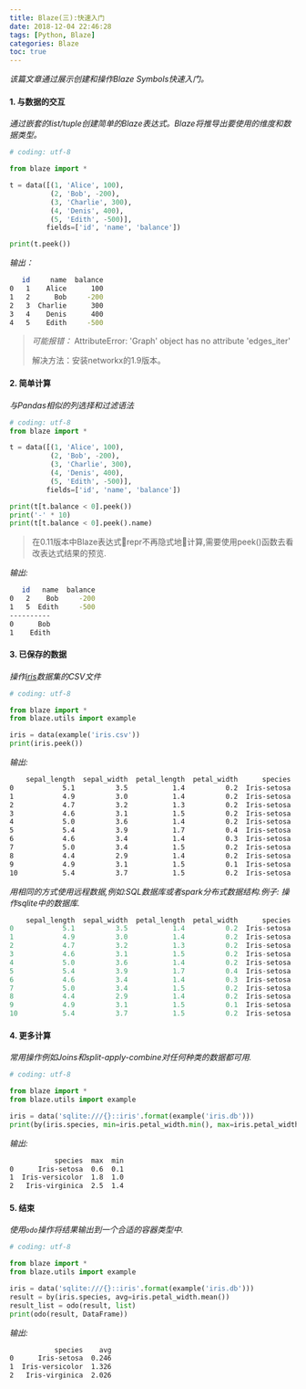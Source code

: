 ```yaml
---
title: Blaze(三):快速入门
date: 2018-12-04 22:46:28
tags: [Python, Blaze]
categories: Blaze
toc: true
---
```



*该篇文章通过展示创建和操作Blaze Symbols快速入门。*

#### 1. 与数据的交互

*通过嵌套的list/tuple创建简单的Blaze表达式。Blaze将推导出要使用的维度和数据类型。*

```python
# coding: utf-8

from blaze import *

t = data([(1, 'Alice', 100),
          (2, 'Bob', -200),
          (3, 'Charlie', 300),
          (4, 'Denis', 400),
          (5, 'Edith', -500)],
         fields=['id', 'name', 'balance'])

print(t.peek())
```

*输出：*

```bash
   id     name  balance
0   1    Alice      100
1   2      Bob     -200
2   3  Charlie      300
3   4    Denis      400
4   5    Edith     -500
```
>  *可能报错：* AttributeError: 'Graph' object has no attribute 'edges_iter'
>
> 解决方法：安装networkx的1.9版本。

#### 2. 简单计算

*与Pandas相似的列选择和过滤语法*

```python
# coding: utf-8
from blaze import *

t = data([(1, 'Alice', 100),
          (2, 'Bob', -200),
          (3, 'Charlie', 300),
          (4, 'Denis', 400),
          (5, 'Edith', -500)],
         fields=['id', 'name', 'balance'])

print(t[t.balance < 0].peek())
print('-' * 10)
print(t[t.balance < 0].peek().name)
```
> 在0.11版本中Blaze表达式repr不再隐式地计算,需要使用peek()函数去看改表达式结果的预览.

*输出:*
```bash
   id   name  balance
0   2    Bob     -200
1   5  Edith     -500
----------
0      Bob
1    Edith

```

#### 3. 已保存的数据
*操作[iris](https://raw.githubusercontent.com/blaze/blaze/master/blaze/examples/data/iris.csv)数据集的CSV文件*
```python
# coding: utf-8

from blaze import *
from blaze.utils import example

iris = data(example('iris.csv'))
print(iris.peek())
```
*输出:*
```bash
    sepal_length  sepal_width  petal_length  petal_width      species
0            5.1          3.5           1.4          0.2  Iris-setosa
1            4.9          3.0           1.4          0.2  Iris-setosa
2            4.7          3.2           1.3          0.2  Iris-setosa
3            4.6          3.1           1.5          0.2  Iris-setosa
4            5.0          3.6           1.4          0.2  Iris-setosa
5            5.4          3.9           1.7          0.4  Iris-setosa
6            4.6          3.4           1.4          0.3  Iris-setosa
7            5.0          3.4           1.5          0.2  Iris-setosa
8            4.4          2.9           1.4          0.2  Iris-setosa
9            4.9          3.1           1.5          0.1  Iris-setosa
10           5.4          3.7           1.5          0.2  Iris-setosa
```
*用相同的方式使用远程数据,例如:SQL数据库或者spark分布式数据结构.例子: 操作sqlite中的数据库.*
```python
    sepal_length  sepal_width  petal_length  petal_width      species
0            5.1          3.5           1.4          0.2  Iris-setosa
1            4.9          3.0           1.4          0.2  Iris-setosa
2            4.7          3.2           1.3          0.2  Iris-setosa
3            4.6          3.1           1.5          0.2  Iris-setosa
4            5.0          3.6           1.4          0.2  Iris-setosa
5            5.4          3.9           1.7          0.4  Iris-setosa
6            4.6          3.4           1.4          0.3  Iris-setosa
7            5.0          3.4           1.5          0.2  Iris-setosa
8            4.4          2.9           1.4          0.2  Iris-setosa
9            4.9          3.1           1.5          0.1  Iris-setosa
10           5.4          3.7           1.5          0.2  Iris-setosa
```
#### 4. 更多计算
*常用操作例如Joins和split-apply-combine对任何种类的数据都可用.*
```python
# coding: utf-8

from blaze import *
from blaze.utils import example

iris = data('sqlite:///{}::iris'.format(example('iris.db')))
print(by(iris.species, min=iris.petal_width.min(), max=iris.petal_width.max()).peek())
```
*输出:*
```bash
           species  max  min
0      Iris-setosa  0.6  0.1
1  Iris-versicolor  1.8  1.0
2   Iris-virginica  2.5  1.4
```
#### 5. 结束
*使用`odo`操作将结果输出到一个合适的容器类型中.*
```python
# coding: utf-8

from blaze import *
from blaze.utils import example

iris = data('sqlite:///{}::iris'.format(example('iris.db')))
result = by(iris.species, avg=iris.petal_width.mean())
result_list = odo(result, list)
print(odo(result, DataFrame))
```
*输出:*
```bash
           species    avg
0      Iris-setosa  0.246
1  Iris-versicolor  1.326
2   Iris-virginica  2.026
```